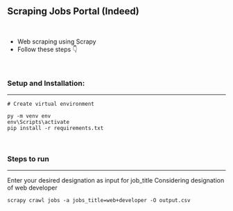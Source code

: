 ## Scraping Jobs Portal (Indeed)

<br>

- Web scraping using Scrapy
- Follow these steps 👇

<br>

### Setup and Installation:
<hr>

```
# Create virtual environment

py -m venv env
env\Scripts\activate
pip install -r requirements.txt

```
<br>

### Steps to run
<hr>

Enter your desired designation as input for job_title 
Considering designation of web developer

```
scrapy crawl jobs -a jobs_title=web+developer -O output.csv

```